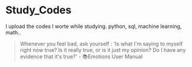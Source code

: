 # Study_Codes
I upload the codes I worte while studying.
python, sql, machine learning, math..
> Whenever you feel bad, ask yourself : 'Is what I'm saying to myself right now true? Is it really true, or is it just my opinion? Do I have any evidence that it's true?' - 📚Emotions User Manual
